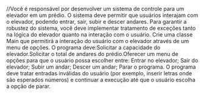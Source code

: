 //Você é responsável por desenvolver um sistema de controle para um elevador em um prédio. O sistema deve permitir que usuários interajam com o elevador, podendo entrar, sair, subir e descer andares. Para garantir a robustez do sistema, você deve implementar tratamento de exceções tanto na lógica do elevador quanto na interação com o usuário. Crie uma classe Main que permitirá a interação do usuário com o elevador através de um menu de opções. O programa deve:Solicitar a capacidade do elevador.Solicitar o total de andares do prédio.Oferecer um menu de opções para que o usuário possa escolher entre: Entrar no elevador; Sair do elevador; Subir um andar; Descer um andar; Parar o programa. O programa deve tratar entradas inválidas do usuário (por exemplo, inserir letras onde são esperados números) e continuar a execução até que o usuário escolha a opção de parar.
